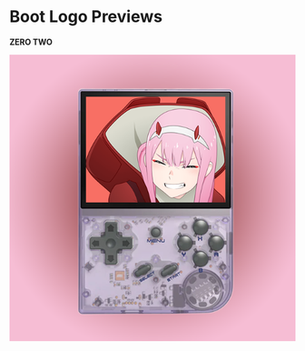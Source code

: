 # Boot Logo Previews
**ZERO TWO**

![Zero Two Example](https://github.com/highfiveghost/RG35xxThemesAndBootLogos/blob/main/BootLogosOnly/ZeroTwo/ZeroTwoBootLogoDemo.png)
